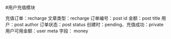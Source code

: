 
#用户充值模块

充值订单：recharge 
文章类型：recharge 
订单编号：post id
金额：post title
用户：post author
订单状态：post status 创建时：pending、充值成功：private
用户可用金额：user meta  字段： money

#